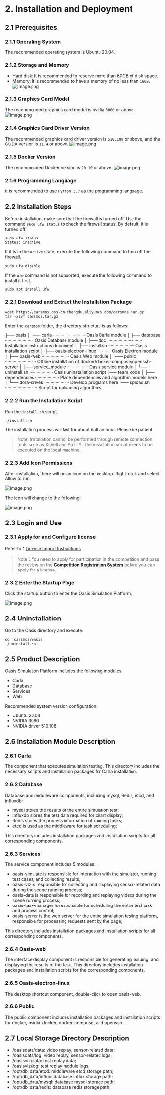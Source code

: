 
# 2. Installation and Deployment

## 2.1 Prerequisites
### 2.1.1 Operating System
The recommended operating system is Ubuntu 20.04.

### 2.1.2 Storage and Memory
- Hard disk: It is recommended to reserve more than 60GB of disk space.
- Memory: It is recommended to have a memory of no less than `16GB`.
![image.png](../images/install/1.png)

### 2.1.3 Graphics Card Model
The recommended graphics card model is nvidia `3060` or above.
![image.png](../images/install/2.png)

### 2.1.4 Graphics Card Driver Version
The recommended graphics card driver version is `510.108` or above, and the CUDA version is `11.4` or above.
![image.png](../images/install/3.png)

### 2.1.5 Docker Version
The recommended Docker version is `20.10` or above.
![image.png](../images/install/4.png)

### 2.1.6 Programming Language
It is recommended to use `Python 3.7` as the programming language.

## 2.2 Installation Steps
Before installation, make sure that the firewall is turned off. Use the command `sudo ufw status` to check the firewall status. By default, it is turned off.

```shell
sudo ufw status
Status: inactive
```
If it is in the `active` state, execute the following command to turn off the firewall.

```shell
sudo ufw disable
```
If the `ufw` command is not supported, execute the following command to install it first.

```shell
sudo apt install ufw
```

### 2.2.1 Download and Extract the Installation Package

```shell
wget https://carsmos.oss-cn-chengdu.aliyuncs.com/carsmos.tar.gz
tar -xzvf carsmos.tar.gz
```

Enter the `carsmos` folder, the directory structure is as follows:

├── oasis
│   ├── carla ·························· Oasis Carla module
│   ├── database ······················· Oasis Database module
│   ├── doc ···························· Installation instructions document
│   ├── install.sh ····················· Oasis installation script
│   ├── oasis-electron-linux ··········· Oasis Electron module
│   ├── oasis-web ······················ Oasis Web module
│   ├── public ························· Offline installation of docker/docker-compose/openssh-server
│   ├── service_module ················· Oasis service module
│   └── uninstall.sh ··················· Oasis uninstallation script
├── team_code
│   ├── dependencies ··················· Place dependencies and algorithm models here
│   └── dora-drives ···················· Develop programs here
└── upload.sh ·························· Script for uploading algorithms.

### 2.2.2 Run the Installation Script

Run the `install.sh` script.
```shell
./install.sh 
```
The installation process will last for about half an hour. Please be patient.

> Note: Installation cannot be performed through remote connection tools such as Xshell and PuTTY. The installation script needs to be executed on the local machine.


### 2.2.3 Add Icon Permissions

After installation, there will be an icon on the desktop. Right-click and select Allow to run.

![image.png](../images/install/5.png)

The icon will change to the following:

![image.png](../images/install/6.png)

## 2.3 Login and Use
### 2.3.1 Apply for and Configure license

Refer to：[License Import Instructions](en/license_en)

> Note：You need to apply for participation in the competition and pass the review on the [**Competition Registration System**](https://) before you can apply for a license.

<!-- ![image.png](../images/install/7.png)

按照如下流程申请

![image.png](../images/install/8.png)

点击 `提交` 后， 并把 license 下载到本地。

## 3.2 配置 license

选择 license 配置后，选择上面步骤下载的  lincense。

![image.png](../images/install/9.png) -->
### 2.3.2 Enter the Startup Page

Click the startup button to enter the Oasis Simulation Platform.

![image.png](../images/install/10.png)

## 2.4 Uninstallation
Go to the Oasis directory and execute:
```shell
cd  carsmos/oasis
./uninstall.sh
```

## 2.5 Product Description
Oasis Simulation Platform includes the following modules:

- Carla
- Database
- Services
- Web

Recommended system version configuration:

- Ubuntu 20.04
- NVIDIA 3060
- NVIDIA driver 510.108

## 2.6 Installation Module Description
### 2.6.1 Carla
The component that executes simulation testing. This directory includes the necessary scripts and installation packages for Carla installation.
### 2.6.2 Database
Database and middleware components, including mysql, Redis, etcd, and influxdb:

- mysql stores the results of the entire simulation test;
- influxdb stores the test data required for chart display;
- Redis stores the process information of running tasks;
- etcd is used as the middleware for task scheduling;

This directory includes installation packages and installation scripts for all corresponding components.
### 2.6.3 Services
The service component includes 5 modules:

- oasis-simulate is responsible for interaction with the simulator, running test cases, and collecting results;
- oasis-viz is responsible for collecting and displaying sensor-related data during the scene running process;
- oasis-data is responsible for recording and replaying videos during the scene running process;
- oasis-task-manager is responsible for scheduling the entire test task and process control;
- oasis-server is the web server for the entire simulation testing platform, responsible for processing requests sent by the page;

This directory includes installation packages and installation scripts for all corresponding components.

### 2.6.4 Oasis-web
The interface display component is responsible for generating, issuing, and displaying the results of the task.
This directory includes installation packages and installation scripts for the corresponding components.

### 2.6.5 Oasis-electron-linux
The desktop shortcut component, double-click to open oasis-web.

### 2.6.6 Public
The public component includes installation packages and installation scripts for docker, nvidia-docker, docker-compose, and openssh.

## 2.7 Local Storage Directory Description

- /oasisdata/data: video replay, sensor-related data;
- /oasisdata/log: video replay, sensor-related logs;
- /oasisviz/data: test replay data;
- /oasisviz/log: test replay module logs;
- /opt/db_data/etcd: middleware etcd storage path;
- /opt/db_data/influx: database influx storage path;
- /opt/db_data/mysql: database mysql storage path;
- /opt/db_data/redis: database redis storage path;


